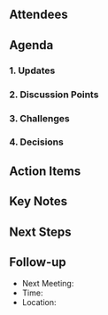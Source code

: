  
## Attendees
## Agenda
### 1. Updates

### 2. Discussion Points

### 3. Challenges

### 4. Decisions

## Action Items

## Key Notes

## Next Steps

## Follow-up
* Next Meeting: 
* Time: 
* Location: